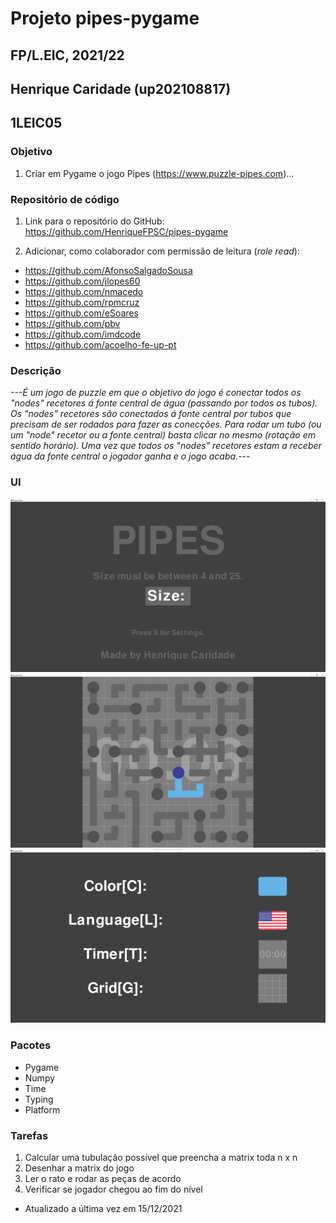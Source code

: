 # Projeto pipes-pygame
## FP/L.EIC, 2021/22
## Henrique Caridade (up202108817)
## 1LEIC05

### Objetivo

1. Criar em Pygame o jogo Pipes (https://www.puzzle-pipes.com)...

### Repositório de código

1) Link para o repositório do GitHub: https://github.com/HenriqueFPSC/pipes-pygame

2) Adicionar, como colaborador com permissão de leitura (*role read*):

- https://github.com/AfonsoSalgadoSousa
- https://github.com/jlopes60
- https://github.com/nmacedo
- https://github.com/rpmcruz
- https://github.com/eSoares
- https://github.com/pbv
- https://github.com/imdcode
- https://github.com/acoelho-fe-up-pt

### Descrição

*---É um jogo de puzzle em que o objetivo do jogo é conectar todos os "nodes" recetores á fonte central de água (passando
por todos os tubos). Os "nodes" recetores são conectados á fonte central por tubos que precisam de ser rodados para fazer
as conecções. Para rodar um tubo (ou um "node" recetor ou a fonte central) basta clicar no mesmo (rotação em sentido horário). 
Uma vez que todos os "nodes" recetores estam a receber água da fonte central o jogador ganha e o jogo acaba.---*

### UI

![Starting Screen](UI/Starting_Screen.PNG)
![Game Screen](UI/Game_Screen.PNG)
![Settings_Screen](UI/Settings_Screen.PNG)

### Pacotes

- Pygame
- Numpy
- Time
- Typing
- Platform

### Tarefas

1. Calcular uma tubulação possível que preencha a matrix toda n x n
2. Desenhar a matrix do jogo
3. Ler o rato e rodar as peças de acordo
4. Verificar se jogador chegou ao fim do nível

- Atualizado a última vez em 15/12/2021
